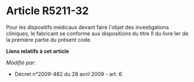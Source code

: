 # Article R5211-32

Pour les dispositifs médicaux devant faire l'objet des investigations cliniques, le fabricant se conforme aux dispositions du
titre II du livre Ier de la première partie du présent code.

**Liens relatifs à cet article**

_Modifié par_:

  - Décret n°2009-482 du 28 avril 2009 - art. 6
